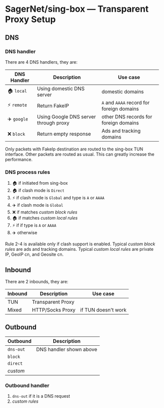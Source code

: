 # SagerNet/sing-box &mdash; Transparent Proxy Setup

## DNS

### DNS handler

There are 4 DNS handlers, they are:

| DNS Handler         | Description                           | Use case                                  |
| ------------------- | ------------------------------------- | ----------------------------------------- |
| :house: `local`     | Using domestic DNS server             | domestic domains                          |
| :zap: `remote`      | Return FakeIP                         | `A` and `AAAA` record for foreign domains |
| :airplane: `google` | Using Google DNS server through proxy | other DNS records for foreign domains     |
| :x: `block`         | Return empty response                 | Ads and tracking domains                  |

Only packets with FakeIp destination are routed to the sing-box TUN interface.
Other packets are routed as usual.
This can greatly increase the performance.

### DNS process rules

1. :house: if initiated from sing-box
2. :house: if clash mode is `Direct`
3. :zap: if clash mode is `Global` and type is `A` or `AAAA`
4. :airplane: if clash mode is `Global`
5. :x: if matches _custom block rules_
6. :house: if matches _custom local rules_
7. :zap: if if type is `A` or `AAAA`
8. :airplane: otherwise

Rule 2-4 is available only if clash support is enabled.
Typical _custom block rules_ are ads and tracking domains.
Typical _custom local rules_ are private IP, GeoIP cn, and Geosite cn.

## Inbound

There are 2 inbounds, they are:

| Inbound | Description       | Use case            |
| ------- | ----------------- | ------------------- |
| TUN     | Transparent Proxy |                     |
| Mixed   | HTTP/Socks Proxy  | if TUN doesn't work |

## Outbound

| Outbound  | Description             |
| --------- | ----------------------- |
| `dns-out` | DNS handler shown above |
| `block`   |                         |
| `direct`  |                         |
| _custom_  |                         |

### Outbound handler

1. `dns-out` if it is a DNS request
2. _custom rules_
